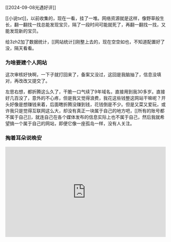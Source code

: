 [[2024-09-08光遇好评]]

[[小说txt]]，以前收集的，现在一看，挂了一堆。网络资源就是这样，像野草般生长，翻一翻找一找总能发现宝贝，隔了一段时间可能就死了，再翻一翻找一找，又能发现新的宝贝。

给3zh2加了数据统计，[[网站统计]]刚整上去的，现在空空如也，不知道配置好了没，隔天看看。
### 为啥要建个人网站

这次审核好快啊，一下子就打回来了，备案又没过，这回是我脑抽了，信息没填对，再改改又提交了。

左思右想，都折腾这么久了，干脆一口气续了9年域名，直接用到我30多岁。直接好几百没了，意外的不心疼，但是我又觉得浪费，我花这些钱整这网站干嘛呢？开头好像是想赚钱来着，后面瞎折腾没赚到钱，花钱倒是不少。但是又菜又爱玩，或许我只是觉得互联网这么大，却没有真正一块属于自己的地方吧，[[所有的账号都不属于自己]]，就连自己在各个媒体发布的信息实际上也不属于自己，然后我就希望搞一个属于自己的网站，即便它像一座孤岛一样，没有人关注。


### 掏着耳朵说晚安
  
<div style="position: relative; width: 100%; height: 0; padding-bottom: 56.25%;">  
<iframe src="https://player.bilibili.com/player.html?isOutside=true&aid=348418474&bvid=BV1UR4y1k7XU&cid=914557324&p=1&autoplay=0&quality=3"  
style="position: absolute; top: 0; left: 0; width: 100%; height: 100%;"  
scrolling="no" border="0" frameborder="no" framespacing="0" allowfullscreen="true">  
</iframe>  
</div>